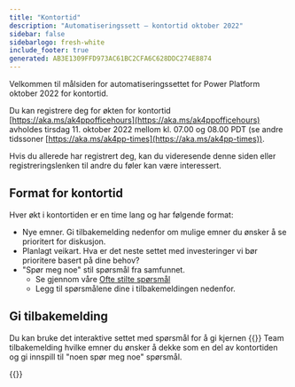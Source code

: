 ```yaml
---
title: "Kontortid"
description: "Automatiseringssett – kontortid oktober 2022"
sidebar: false
sidebarlogo: fresh-white
include_footer: true
generated: AB3E1309FFD973AC61BC2CFA6C628DDC274E8874
---
```


Velkommen til målsiden for automatiseringssettet for Power Platform oktober 2022 for kontortid.

Du kan registrere deg for økten for kontortid [https://aka.ms/ak4ppofficehours](https://aka.ms/ak4ppofficehours) avholdes tirsdag 11. oktober 2022 mellom kl. 07.00 og 08.00 PDT (se andre tidssoner [https://aka.ms/ak4pp-times](https://aka.ms/ak4pp-times)).

Hvis du allerede har registrert deg, kan du videresende denne siden eller registreringslenken til andre du føler kan være interessert.

## Format for kontortid

Hver økt i kontortiden er en time lang og har følgende format:

- Nye emner. Gi tilbakemelding nedenfor om mulige emner du ønsker å se prioritert for diskusjon.
- Planlagt veikart. Hva er det neste settet med investeringer vi bør prioritere basert på dine behov?
- "Spør meg noe" stil spørsmål fra samfunnet.
    - Se gjennom våre [Ofte stilte spørsmål](/nb/frequently-asked-questions)
    - Legg til spørsmålene dine i tilbakemeldingen nedenfor.

## Gi tilbakemelding

Du kan bruke det interaktive settet med spørsmål for å gi kjernen {{<product-name>}} Team tilbakemelding hvilke emner du ønsker å dekke som en del av kontortiden og gi innspill til "noen spør meg noe" spørsmål.

{{<questions name="/content/nb/office-hours/october-2022.json" completed="Takk for at du fullfører tilbakemeldingen" showNavigationButtons="false" locale="nb">}}

